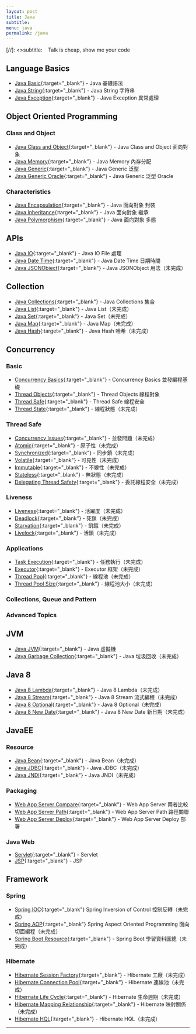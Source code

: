 ```yaml
---
layout: post
title: Java
subtitle:
menu: java
permalink: /java
---
```


[//]: <>subtitle: <span class="mega-octicon octicon-clippy"></span>&nbsp;&nbsp; Talk is cheap, show me your code

## Language Basics

- [Java Basic](http://www.hauchenglee.com/java/2019/10/30/java-basic.html){:target="_blank"} - Java 基礎語法
- [Java String](http://www.hauchenglee.com/java/2019/11/06/java-string.html){:target="_blank"} - Java String 字符串
- [Java Exception](http://www.hauchenglee.com/java/2019/11/05/java-except.html){:target="_blank"} - Java Exception 異常處理

## Object Oriented Programming

### Class and Object

- [Java Class and Object](http://www.hauchenglee.com/java/2019/11/01/java-class-and-object.html){:target="_blank"} - Java Class and Object 面向對象
- [Java Memory](http://www.hauchenglee.com/java/2019/12/04/java-memory.html){:target="_blank"} - Java Memory 內存分配
- [Java Generic](http://www.hauchenglee.com/java/2019/11/07/java-generic.html){:target="_blank"} - Java Generic 泛型
- [Java Generic Oracle](http://www.hauchenglee.com/java/2019/11/16/java-generic-oracle.html){:target="_blank"} - Java Generic 泛型 Oracle

### Characteristics

- [Java Encapsulation](http://www.hauchenglee.com/java/2019/11/02/java-encapsulation.html){:target="_blank"} - Java 面向對象 封裝
- [Java Inheritance](http://www.hauchenglee.com/java/2019/11/03/java-inheritance.html){:target="_blank"} - Java 面向對象 繼承
- [Java Polymorphism](http://www.hauchenglee.com/java/2019/11/04/java-polymorphism.html){:target="_blank"} - Java 面向對象 多態

## APIs

- [Java IO](http://www.hauchenglee.com/java/2019/11/10/java-io.html){:target="_blank"} - Java IO File 處理
- [Java Date Time](http://www.hauchenglee.com/java/2019/11/09/java-datetime.html){:target="_blank"} - Java Date Time 日期時間
- [Java JSONObject](){:target="_blank"} - Java JSONObject 用法（未完成）

## Collection

- [Java Collections](http://www.hauchenglee.com/java/2019/11/08/java-collections.html){:target="_blank"} - Java Collections 集合
- [Java List](){:target="_blank"} - Java List（未完成）
- [Java Set](){:target="_blank"} - Java Set（未完成）
- [Java Map](){:target="_blank"} - Java Map（未完成）
- [Java Hash](){:target="_blank"} - Java Hash 哈希（未完成）

## Concurrency

### Basic

- [Concurrency Basics](http://www.hauchenglee.com/java/2019/12/14/concurrency-basics.html){:target="_blank"} - Concurrency Basics 並發編程基礎
- [Thread Objects](http://www.hauchenglee.com/java/2019/12/17/thread-objects.html){:target="_blank"} - Thread Objects 線程對象
- [Thread Safe](http://www.hauchenglee.com/java/2019/12/15/thread-safe.html){:target="_blank"} - Thread Safe 線程安全
- [Thread State](){:target="_blank"} - 線程狀態（未完成）

### Thread Safe

- [Concurrency Issues](){:target="_blank"} - 並發問題（未完成）
- [Atomic](){:target="_blank"} - 原子性（未完成）
- [Synchronized](){:target="_blank"} - 同步鎖（未完成）
- [Volatile](){:target="_blank"} - 可見性（未完成）
- [Immutable](){:target="_blank"} - 不變性（未完成）
- [Stateless](){:target="_blank"} - 無狀態（未完成）
- [Delegating Thread Safety](){:target="_blank"} - 委託線程安全（未完成）

### Liveness

- [Liveness](){:target="_blank"} - 活躍度（未完成）
- [Deadlock](){:target="_blank"} - 死鎖（未完成）
- [Starvation](){:target="_blank"} - 飢餓（未完成）
- [Livelock](){:target="_blank"} - 活鎖（未完成）

### Applications

- [Task Execution](){:target="_blank"} - 任務執行（未完成）
- [Executor](){:target="_blank"} - Executor 框架（未完成）
- [Thread Pool](){:target="_blank"} - 線程池（未完成）
- [Thread Pool Size](){:target="_blank"} - 線程池大小（未完成）

### Collections, Queue and Pattern



### Advanced Topics



## JVM

- [Java JVM](http://www.hauchenglee.com/java/2019/12/06/java-jvm.html){:target="_blank"} - Java 虛擬機
- [Java Garbage Collection](){:target="_blank"} - Java 垃圾回收（未完成）

## Java 8

- [Java 8 Lambda](){:target="_blank"} - Java 8 Lambda（未完成）
- [Java 8 Stream](){:target="_blank"} - Java 8 Stream 流式編程（未完成）
- [Java 8 Optional](){:target="_blank"} - Java 8 Optional（未完成）
- [Java 8 New Date](){:target="_blank"} - Java 8 New Date 新日期（未完成）

## JavaEE

### Resource

- [Java Bean](){:target="_blank"} - Java Bean（未完成）
- [Java JDBC](){:target="_blank"} - Java JDBC（未完成）
- [Java JNDI](){:target="_blank"} - Java JNDI（未完成）

### Packaging

- [Web App Server Compare](http://www.hauchenglee.com/java/2019/11/20/web-app-server-compare.html){:target="_blank"} - Web App Server 兩者比較
- [Web App Server Path](http://www.hauchenglee.com/java/2019/11/25/web-app-server-path.html){:target="_blank"} - Web App Server Path 路徑關聯
- [Web App Server Deploy](http://www.hauchenglee.com/java/2019/11/26/web-app-server-deploy.html){:target="_blank"}  - Web App Server Deploy 部署

### Java Web

- [Servlet](http://www.hauchenglee.com/java/2019/11/17/servlet.html){:target="_blank"} - Servlet
- [JSP](http://www.hauchenglee.com/java/2019/11/18/jsp.html){:target="_blank"} - JSP

## Framework

### Spring

- [Spring IOC](){:target="_blank"} Spring Inversion of Control 控制反轉（未完成）
- [Spring AOP](){:target="_blank"} Spring Aspect Oriented Programming 面向切面編程（未完成）
- [Spring Boot Resource](){:target="_blank"} - Spring Boot 學習資料匯總（未完成）

### Hibernate

- [Hibernate Session Factory](){:target="_blank"} - Hibernate 工廠（未完成）
- [Hibernate Connection Pool](){:target="_blank"} - Hibernate 連線池（未完成）
- [Hibernate Life Cycle](){:target="_blank"} - Hibernate 生命週期（未完成）
- [Hibernate Mapping Relationship](){:target="_blank"} - Hibernate 映射關係（未完成）
- [Hibernate HQL](){:target="_blank"} - Hibernate HQL（未完成）

---